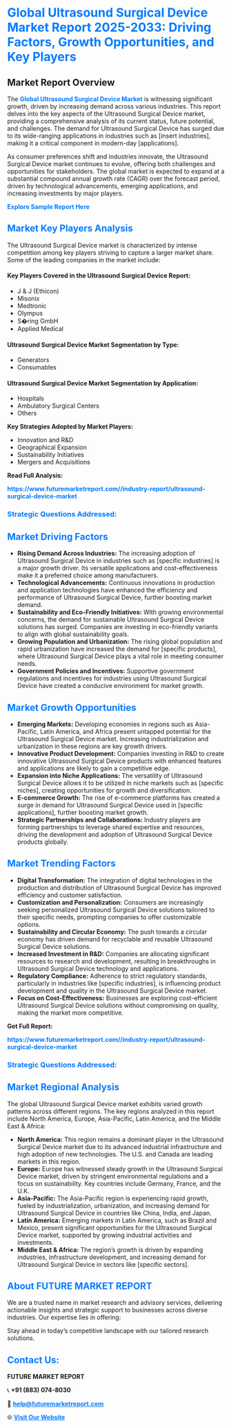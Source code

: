 <h1 style="color: #007BFF;">Global Ultrasound Surgical Device Market Report 2025-2033: Driving Factors, Growth Opportunities, and Key Players</h1>

<section id="overview">
<h2>Market Report Overview</h2>
<p>The <a href="https://www.futuremarketreport.com//industry-report/ultrasound-surgical-device-market" style="color: #007BFF; text-decoration: none;"><strong>Global Ultrasound Surgical Device Market</strong></a> is witnessing significant growth, driven by increasing demand across various industries. This report delves into the key aspects of the Ultrasound Surgical Device market, providing a comprehensive analysis of its current status, future potential, and challenges. The demand for Ultrasound Surgical Device has surged due to its wide-ranging applications in industries such as [insert industries], making it a critical component in modern-day [applications].</p>
<p>As consumer preferences shift and industries innovate, the Ultrasound Surgical Device market continues to evolve, offering both challenges and opportunities for stakeholders. The global market is expected to expand at a substantial compound annual growth rate (CAGR) over the forecast period, driven by technological advancements, emerging applications, and increasing investments by major players.</p>
</section>

<section id="overview">
<p><a href="https://www.futuremarketreport.com//request-sample/reportId=79225" style="color: #007BFF; text-decoration: none;"><strong>Explore Sample Report Here</strong></a></p>
</section>

<section id="key-players">
<h2 style="color: #007BFF;">Market Key Players Analysis</h2>
<p>The Ultrasound Surgical Device market is characterized by intense competition among key players striving to capture a larger market share. Some of the leading companies in the market include:</p>
<h4>Key Players Covered in the Ultrasound Surgical Device Report:</h4>
<ul><li>J &amp; J (Ethicon)</li><li>Misonix</li><li>Medtronic</li><li>Olympus</li><li>S�ring GmbH</li><li>Applied Medical</li></ul>
<h4>Ultrasound Surgical Device Market Segmentation by Type:</h4>
<ul><li>Generators</li><li>Consumables</li></ul>

<h4>Ultrasound Surgical Device Market Segmentation by Application:</h4>
<ul><li>Hospitals</li><li>Ambulatory Surgical Centers</li><li>Others</li></ul>
<p><strong>Key Strategies Adopted by Market Players:</strong></p>
<ul>
<li>Innovation and R&D</li>
<li>Geographical Expansion</li>
<li>Sustainability Initiatives</li>
<li>Mergers and Acquisitions</li>
</ul>
</section>

<section>
<p><strong>Read Full Analysis: </strong></p><a href="https://www.futuremarketreport.com//industry-report/ultrasound-surgical-device-market" style="color: #007BFF; text-decoration: none;"><strong>https://www.futuremarketreport.com//industry-report/ultrasound-surgical-device-market</strong></a>
<h3 style="color: #007BFF;">Strategic Questions Addressed:</h3>
</section>

<section id="driving-factors">
<h2 style="color: #007BFF;">Market Driving Factors</h2>
<ul>
<li><strong>Rising Demand Across Industries:</strong> The increasing adoption of Ultrasound Surgical Device in industries such as [specific industries] is a major growth driver. Its versatile applications and cost-effectiveness make it a preferred choice among manufacturers.</li>
<li><strong>Technological Advancements:</strong> Continuous innovations in production and application technologies have enhanced the efficiency and performance of Ultrasound Surgical Device, further boosting market demand.</li>
<li><strong>Sustainability and Eco-Friendly Initiatives:</strong> With growing environmental concerns, the demand for sustainable Ultrasound Surgical Device solutions has surged. Companies are investing in eco-friendly variants to align with global sustainability goals.</li>
<li><strong>Growing Population and Urbanization:</strong> The rising global population and rapid urbanization have increased the demand for [specific products], where Ultrasound Surgical Device plays a vital role in meeting consumer needs.</li>
<li><strong>Government Policies and Incentives:</strong> Supportive government regulations and incentives for industries using Ultrasound Surgical Device have created a conducive environment for market growth.</li>
</ul>
</section>

<section id="growth-opportunities">
<h2 style="color: #007BFF;">Market Growth Opportunities</h2>
<ul>
<li><strong>Emerging Markets:</strong> Developing economies in regions such as Asia-Pacific, Latin America, and Africa present untapped potential for the Ultrasound Surgical Device market. Increasing industrialization and urbanization in these regions are key growth drivers.</li>
<li><strong>Innovative Product Development:</strong> Companies investing in R&D to create innovative Ultrasound Surgical Device products with enhanced features and applications are likely to gain a competitive edge.</li>
<li><strong>Expansion into Niche Applications:</strong> The versatility of Ultrasound Surgical Device allows it to be utilized in niche markets such as [specific niches], creating opportunities for growth and diversification.</li>
<li><strong>E-commerce Growth:</strong> The rise of e-commerce platforms has created a surge in demand for Ultrasound Surgical Device used in [specific applications], further boosting market growth.</li>
<li><strong>Strategic Partnerships and Collaborations:</strong> Industry players are forming partnerships to leverage shared expertise and resources, driving the development and adoption of Ultrasound Surgical Device products globally.</li>
</ul>
</section>

<section id="trending-factors">
<h2 style="color: #007BFF;">Market Trending Factors</h2>
<ul>
<li><strong>Digital Transformation:</strong> The integration of digital technologies in the production and distribution of Ultrasound Surgical Device has improved efficiency and customer satisfaction.</li>
<li><strong>Customization and Personalization:</strong> Consumers are increasingly seeking personalized Ultrasound Surgical Device solutions tailored to their specific needs, prompting companies to offer customizable options.</li>
<li><strong>Sustainability and Circular Economy:</strong> The push towards a circular economy has driven demand for recyclable and reusable Ultrasound Surgical Device solutions.</li>
<li><strong>Increased Investment in R&D:</strong> Companies are allocating significant resources to research and development, resulting in breakthroughs in Ultrasound Surgical Device technology and applications.</li>
<li><strong>Regulatory Compliance:</strong> Adherence to strict regulatory standards, particularly in industries like [specific industries], is influencing product development and quality in the Ultrasound Surgical Device market.</li>
<li><strong>Focus on Cost-Effectiveness:</strong> Businesses are exploring cost-efficient Ultrasound Surgical Device solutions without compromising on quality, making the market more competitive.</li>
</ul>
</section>

<section>
<p><strong>Get Full Report: </strong></p><a href="https://www.futuremarketreport.com//industry-report/ultrasound-surgical-device-market" style="color: #007BFF; text-decoration: none;"><strong>https://www.futuremarketreport.com//industry-report/ultrasound-surgical-device-market</strong></a>
<h3 style="color: #007BFF;">Strategic Questions Addressed:</h3>
</section>


<section id="regional-analysis">
<h2 style="color: #007BFF;">Market Regional Analysis</h2>
<p>The global Ultrasound Surgical Device market exhibits varied growth patterns across different regions. The key regions analyzed in this report include North America, Europe, Asia-Pacific, Latin America, and the Middle East & Africa:</p>
<ul>
<li><strong>North America:</strong> This region remains a dominant player in the Ultrasound Surgical Device market due to its advanced industrial infrastructure and high adoption of new technologies. The U.S. and Canada are leading markets in this region.</li>
<li><strong>Europe:</strong> Europe has witnessed steady growth in the Ultrasound Surgical Device market, driven by stringent environmental regulations and a focus on sustainability. Key countries include Germany, France, and the U.K.</li>
<li><strong>Asia-Pacific:</strong> The Asia-Pacific region is experiencing rapid growth, fueled by industrialization, urbanization, and increasing demand for Ultrasound Surgical Device in countries like China, India, and Japan.</li>
<li><strong>Latin America:</strong> Emerging markets in Latin America, such as Brazil and Mexico, present significant opportunities for the Ultrasound Surgical Device market, supported by growing industrial activities and investments.</li>
<li><strong>Middle East & Africa:</strong> The region’s growth is driven by expanding industries, infrastructure development, and increasing demand for Ultrasound Surgical Device in sectors like [specific sectors].</li>
</ul>
</section>

<footer>
<h2 style="color: #007BFF;">About FUTURE MARKET REPORT</h2>
<p>We are a trusted name in market research and advisory services, delivering actionable insights and strategic support to businesses across diverse industries. Our expertise lies in offering:</p>

<p>Stay ahead in today’s competitive landscape with our tailored research solutions.</p>

<h2 style="color: #007BFF;">Contact Us:</h2>
<p><strong>FUTURE MARKET REPORT</strong></p>
<p>📞 <strong>+91 (883) 074-8030</strong></p>
<p>📧 <strong><a href="mailto:help@futuremarketreport.com" style="color: #007BFF;">help@futuremarketreport.com</a></strong></p>
<p>🌐 <strong><a href="https://www.futuremarketreport.com/" style="color: #007BFF;">Visit Our Website</a></strong></p>
</footer>
